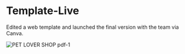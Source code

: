 # Template-Live

 Edited a web template and launched the final version with the team via Canva.
 
![PET LOVER SHOP pdf-1](https://github.com/user-attachments/assets/2933c2a9-51b2-4971-b094-c9d55bc338ba)
